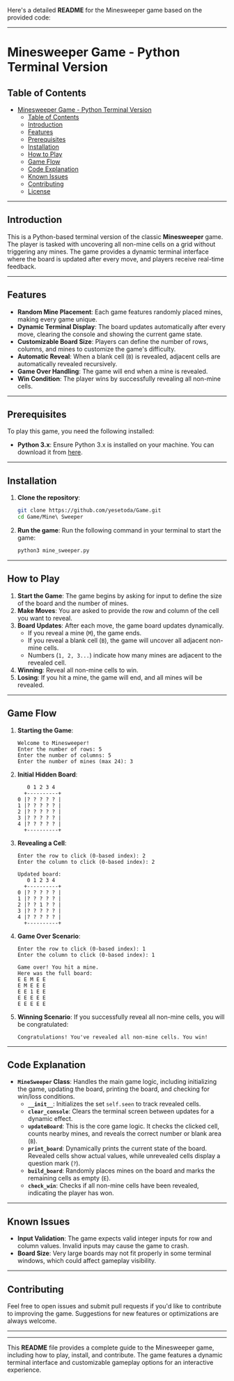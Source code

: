 Here's a detailed **README** for the Minesweeper game based on the provided code:

---

# Minesweeper Game - Python Terminal Version

## Table of Contents
- [Minesweeper Game - Python Terminal Version](#minesweeper-game---python-terminal-version)
  - [Table of Contents](#table-of-contents)
  - [Introduction](#introduction)
  - [Features](#features)
  - [Prerequisites](#prerequisites)
  - [Installation](#installation)
  - [How to Play](#how-to-play)
  - [Game Flow](#game-flow)
  - [Code Explanation](#code-explanation)
  - [Known Issues](#known-issues)
  - [Contributing](#contributing)
  - [License](#license)

---

## Introduction

This is a Python-based terminal version of the classic **Minesweeper** game. The player is tasked with uncovering all non-mine cells on a grid without triggering any mines. The game provides a dynamic terminal interface where the board is updated after every move, and players receive real-time feedback.

---

## Features

- **Random Mine Placement**: Each game features randomly placed mines, making every game unique.
- **Dynamic Terminal Display**: The board updates automatically after every move, clearing the console and showing the current game state.
- **Customizable Board Size**: Players can define the number of rows, columns, and mines to customize the game's difficulty.
- **Automatic Reveal**: When a blank cell (`B`) is revealed, adjacent cells are automatically revealed recursively.
- **Game Over Handling**: The game will end when a mine is revealed.
- **Win Condition**: The player wins by successfully revealing all non-mine cells.

---

## Prerequisites

To play this game, you need the following installed:

- **Python 3.x**: Ensure Python 3.x is installed on your machine. You can download it from [here](https://www.python.org/downloads/).

---

## Installation

1. **Clone the repository**:
    ```bash
    git clone https://github.com/yesetoda/Game.git
    cd Game/Mine\ Sweeper
    ```

2. **Run the game**:
    Run the following command in your terminal to start the game:
    ```bash
    python3 mine_sweeper.py
    ```

---

## How to Play

1. **Start the Game**: The game begins by asking for input to define the size of the board and the number of mines.
2. **Make Moves**: You are asked to provide the row and column of the cell you want to reveal.
3. **Board Updates**: After each move, the game board updates dynamically.
    - If you reveal a mine (`M`), the game ends.
    - If you reveal a blank cell (`B`), the game will uncover all adjacent non-mine cells.
    - Numbers (`1, 2, 3...`) indicate how many mines are adjacent to the revealed cell.
4. **Winning**: Reveal all non-mine cells to win.
5. **Losing**: If you hit a mine, the game will end, and all mines will be revealed.

---

## Game Flow

1. **Starting the Game**:
    ```
    Welcome to Minesweeper!
    Enter the number of rows: 5
    Enter the number of columns: 5
    Enter the number of mines (max 24): 3
    ```

2. **Initial Hidden Board**:
    ```plaintext
       0 1 2 3 4 
      +----------+
    0 |? ? ? ? ? |
    1 |? ? ? ? ? |
    2 |? ? ? ? ? |
    3 |? ? ? ? ? |
    4 |? ? ? ? ? |
      +----------+
    ```

3. **Revealing a Cell**:
    ```plaintext
    Enter the row to click (0-based index): 2
    Enter the column to click (0-based index): 2

    Updated board:
       0 1 2 3 4 
      +----------+
    0 |? ? ? ? ? |
    1 |? ? ? ? ? |
    2 |? ? 1 ? ? |
    3 |? ? ? ? ? |
    4 |? ? ? ? ? |
      +----------+
    ```

4. **Game Over Scenario**:
    ```plaintext
    Enter the row to click (0-based index): 1
    Enter the column to click (0-based index): 1

    Game over! You hit a mine.
    Here was the full board:
    E E M E E
    E M E E E
    E E 1 E E
    E E E E E
    E E E E E
    ```

5. **Winning Scenario**:
    If you successfully reveal all non-mine cells, you will be congratulated:
    ```plaintext
    Congratulations! You've revealed all non-mine cells. You win!
    ```

---

## Code Explanation

- **`MineSweeper` Class**: Handles the main game logic, including initializing the game, updating the board, printing the board, and checking for win/loss conditions.
    - **`__init__`**: Initializes the set `self.seen` to track revealed cells.
    - **`clear_console`**: Clears the terminal screen between updates for a dynamic effect.
    - **`updateBoard`**: This is the core game logic. It checks the clicked cell, counts nearby mines, and reveals the correct number or blank area (`B`).
    - **`print_board`**: Dynamically prints the current state of the board. Revealed cells show actual values, while unrevealed cells display a question mark (`?`).
    - **`build_board`**: Randomly places mines on the board and marks the remaining cells as empty (`E`).
    - **`check_win`**: Checks if all non-mine cells have been revealed, indicating the player has won.

---

## Known Issues

- **Input Validation**: The game expects valid integer inputs for row and column values. Invalid inputs may cause the game to crash.
- **Board Size**: Very large boards may not fit properly in some terminal windows, which could affect gameplay visibility.

---

## Contributing

Feel free to open issues and submit pull requests if you'd like to contribute to improving the game. Suggestions for new features or optimizations are always welcome.

---


---

This **README** file provides a complete guide to the Minesweeper game, including how to play, install, and contribute. The game features a dynamic terminal interface and customizable gameplay options for an interactive experience.
